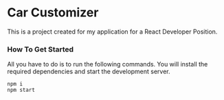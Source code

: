 # Car Customizer
This is a project created for my application for a React Developer Position.

### How To Get Started
All you have to do is to run the following commands.
You will install the required dependencies and start the development server.
```
npm i
npm start
```
